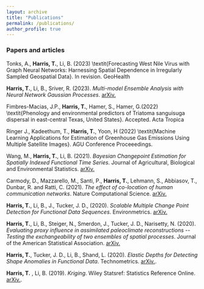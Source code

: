 ```yaml
---
layout: archive
title: "Publications"
permalink: /publications/
author_profile: true
---
```


### Papers and articles

Tonks, A., __Harris, T.__, Li, B. (2023) \textit{Forecasting West Nile Virus with Graph Neural Networks: Harnessing Spatial Dependence in Irregularly Sampled Geospatial Data}. In revision. GeoHealth

__Harris, T.__, Li, B., Sriver, R. (2023). _Multi-model Ensemble Analysis with Neural Network Gaussian Processes_. [arXiv.](https://arxiv.org/abs/2202.04152)

Fimbres-Macias, J.P., __Harris, T.__, Hamer, S., Hamer, G.(2022) \textit{Phenology and environmental predictors of Triatoma sanguisuga dispersal in east-central Texas, United States}. Accepted. Acta Tropica

Ringer J., Kadeethum, T., __Harris, T.__, Yoon, H (2022) \textit{Machine Learning Applications for Estimation of Greenhouse Gas Emissions Using Multiple Satellite Images}. AGU Conference Proceeedings. 

Wang, M., __Harris, T.__, Li, B. (2021). _Bayesian Changepoint Estimation for Spatially Indexed Functional Time Series_. Journal of Agricultural, Biological and Environmental Statistics. [arXiv.](https://arxiv.org/abs/2201.02742)

Carmody, D., Mazzarello, M., Santi, P., __Harris, T.__, Lehmann, S., Abbiasov, T., Dunbar, R. and Ratti, C. (2021). _The effect of co-location of human communication networks_. Nature Computational Science. [arXiv.](https://arxiv.org/abs/2201.02230)

__Harris, T.__, Li, B., J., Tucker, J. D., (2020). _Scalable Multiple Change Point Detection for Functional Data Sequences_. Environmetrics. [arXiv.](https://arxiv.org/abs/2008.01889)

__Harris, T.__, Li, B., Steiger, N., Smerdon, J., Tucker, J. D., Narisetty, N. (2020). _Evaluating proxy influence in assimilated paleoclimate reconstructions -- Testing the exchangeability of two ensembles of spatial processes_. Journal of the American Statistical Association. [arXiv.](https://arxiv.org/abs/1909.01273)

__Harris, T.__, Tucker, J. D., Li, B., Shand, L. (2020). _Elastic Depths for Detecting Shape Anomalies in Functional Data_. Technometrics. [arXiv.](https://arxiv.org/abs/1907.06759).

__Harris, T.__ , Li, B. (2019). _Kriging_. Wiley Statsref: Statistics Reference Online. [arXiv.](https://onlinelibrary.wiley.com/doi/pdf/10.1002/9781118445112.stat03708.pub2).

    
